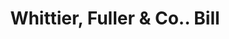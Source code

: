 ---
doi: 10.7916/D8GX5PHK
date_other: '1890'
date_other_textual: 1890-1899
form: printed ephemera
genre:
- Invoices
name:
- Whittier, Fuller & Co.
object_in_context_url: https://biggert.cul.columbia.edu/items/view/ave_biggert_00039
subject_hierarchical_geographic:
- San Francisco, California, United States
subject_name:
- Whittier, Fuller & Co.
title: Whittier, Fuller & Co.. Bill
sort_title: Whittier, Fuller & Co.. Bill
call_number: ave_biggert_00039
coordinates:
- 37.78333333333333,-122.41666666666667
pid: ave_biggert_00039
identifiers: ave_biggert_00039
thumbnail: https://derivativo-1.library.columbia.edu/iiif/2/ldpd:342999/full/!256,256/0/native.jpg
permalink: "/items/ave_biggert_00039/"
layout: iiif-image-page
---